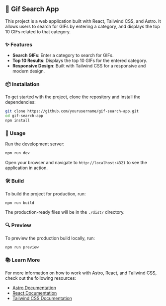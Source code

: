 ## 🌟 Gif Search App

This project is a web application built with React, Tailwind CSS, and Astro. It allows users to search for GIFs by entering a category, and displays the top 10 GIFs related to that category.

### ✨ Features

- **Search GIFs**: Enter a category to search for GIFs.
- **Top 10 Results**: Displays the top 10 GIFs for the entered category.
- **Responsive Design**: Built with Tailwind CSS for a responsive and modern design.

### 📦 Installation

To get started with the project, clone the repository and install the dependencies:

```sh
git clone https://github.com/yourusername/gif-search-app.git
cd gif-search-app
npm install
```

### 🚀 Usage

Run the development server:

```sh
npm run dev
```

Open your browser and navigate to `http://localhost:4321` to see the application in action.

### 🛠️ Build

To build the project for production, run:

```sh
npm run build
```

The production-ready files will be in the `./dist/` directory.

### 🔍 Preview

To preview the production build locally, run:

```sh
npm run preview
```

### 📚 Learn More

For more information on how to work with Astro, React, and Tailwind CSS, check out the following resources:

- [Astro Documentation](https://docs.astro.build)
- [React Documentation](https://reactjs.org/docs/getting-started.html)
- [Tailwind CSS Documentation](https://tailwindcss.com/docs)
